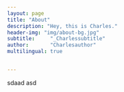 ```yaml
---
layout: page
title: "About"
description: "Hey, this is Charles."
header-img: "img/about-bg.jpg"
subtitle:     "_Charlessubtitle"
author:       "Charlesauthor"
multilingual: true


---
```


sdaad asd 




